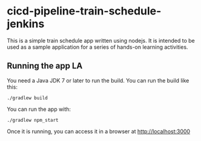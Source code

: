 # cicd-pipeline-train-schedule-jenkins

This is a simple train schedule app written using nodejs. It is intended to be used as a sample application for a series of hands-on learning activities.

## Running the app LA 

You need a Java JDK 7 or later to run the build. You can run the build like this:

    ./gradlew build

You can run the app with:

    ./gradlew npm_start

Once it is running, you can access it in a browser at [http://localhost:3000](http://localhost:3000)

